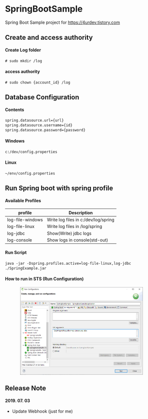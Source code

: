 # SpringBootSample
Spring Boot Sample project for https://4urdev.tistory.com


## Create and access authority

#### Create Log folder
```
# sudo mkdir /log
```
#### access authority
```
# sudo chown {account_id} /log
```



## Database Configuration

#### Contents

```
spring.datasource.url={url}
spring.datasource.username={id}
spring.datasource.password={password}
```

#### Windows
```
c:/dev/config.properties
```
#### Linux
```
~/env/config.properties
```



## Run Spring boot with spring profile

#### Available Profiles
profile | Description
--------|-------------
log-file-windows | Write log files in c:/dev/log/spring
log-file-linux | Write log files in /log/spring
log-jdbc | Show(Write) jdbc logs
log-console | Show logs in console(std-out)

#### Run Script
```
java -jar -Dspring.profiles.active=log-file-linux,log-jdbc ./SpringExample.jar
```

#### How to run in STS (Run Configuration)

<p align="center">
  <img width="80%" src="./etc/img/001_run_configuration_for_sts.PNG">
</p> 

 
## Release Note

#### 2019. 07. 03
- Update Webhook (just for me)
